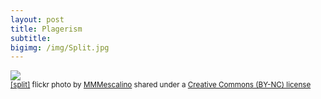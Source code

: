 ```yaml
---
layout: post
title: Plagerism
subtitle:
bigimg: /img/Split.jpg
---
```










































<a title="[split]" href="https://flickr.com/photos/antebellum/7846046204"><img src="https://farm9.static.flickr.com/8284/7846046204_22479ddf7a.jpg" /></a><br /><small><a title="[split]" href="https://flickr.com/photos/antebellum/7846046204">[split]</a> flickr photo by <a href="https://flickr.com/people/antebellum">MMMescalino</a> shared under a <a href="https://creativecommons.org/licenses/by-nc/2.0/">Creative Commons (BY-NC) license</a> </small>
